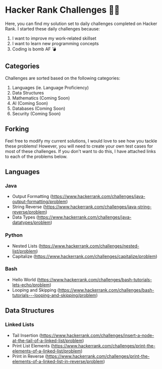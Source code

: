 # Hacker Rank Challenges 👨‍💻
Here, you can find my solution set to daily challenges completed on Hacker Rank. I started these daily challenges because:
1) I want to improve my work-related skillset
2) I want to learn new programming concepts
3) Coding is bomb AF 💣

## Categories

Challenges are sorted based on the following categories:

1) Languages (ie. Language Proficiency)
2) Data Structures
3) Mathematics (Coming Soon)
4) AI (Coming Soon)
5) Databases (Coming Soon)
6) Security (Coming Soon)

## Forking

Feel free to modify my current solutions, I would love to see how you tackle these problems!
However, you will need to create your own test cases for most of these challenges. If you don't want to do this,
I have attached links to each of the problems below.

## Languages 

### Java

* Output Formatting (https://www.hackerrank.com/challenges/java-output-formatting/problem)
* String Reverse (https://www.hackerrank.com/challenges/java-string-reverse/problem)
* Data Types (https://www.hackerrank.com/challenges/java-datatypes/problem)

### Python

* Nested Lists (https://www.hackerrank.com/challenges/nested-list/problem)
* Capitalize (https://www.hackerrank.com/challenges/capitalize/problem)

### Bash

* Hello World (https://www.hackerrank.com/challenges/bash-tutorials-lets-echo/problem)  
* Looping and Skipping (https://www.hackerrank.com/challenges/bash-tutorials---looping-and-skipping/problem)

## Data Structures

### Linked Lists

* Tail Insertion (https://www.hackerrank.com/challenges/insert-a-node-at-the-tail-of-a-linked-list/problem)
* Print List Elements (https://www.hackerrank.com/challenges/print-the-elements-of-a-linked-list/problem)
* Print in Reverse (https://www.hackerrank.com/challenges/print-the-elements-of-a-linked-list-in-reverse/problem)

